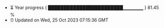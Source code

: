 - ⏳ Year progress { ████████████████████████▁▁▁▁▁▁ } 81.45 %
- ⏰ Updated on Wed, 25 Oct 2023 07:15:36 GMT

